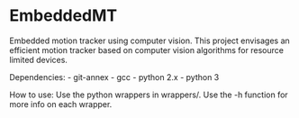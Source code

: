 EmbeddedMT
==========

Embedded motion tracker using computer vision. This project envisages an efficient motion tracker based on computer vision algorithms for resource limited devices.

Dependencies:
	- git-annex
	- gcc
	- python 2.x
	- python 3

How to use:
Use the python wrappers in wrappers/. Use the -h function for more info on each wrapper.
